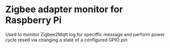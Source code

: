 # Zigbee adapter monitor for Raspberry Pi

Used to monitor Zigbee2Mqtt log for speciffic message and perform power cycle resed via changing a state of a configured GPIO pin
  
